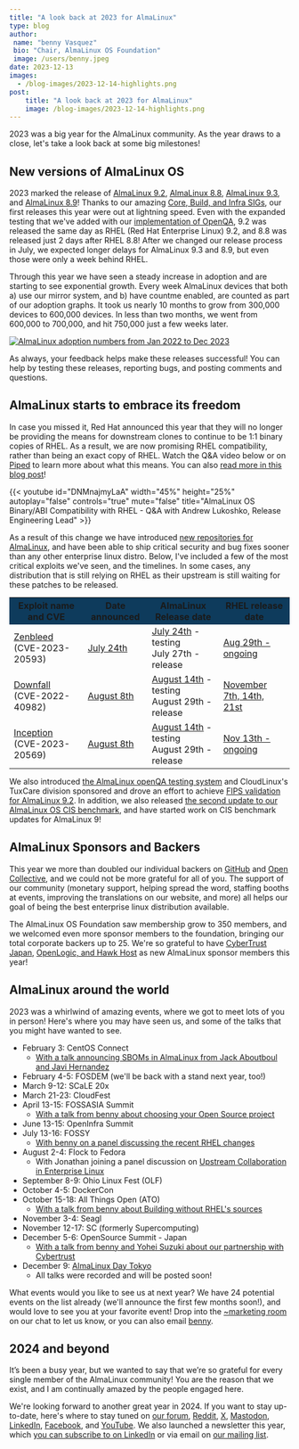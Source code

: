 ```yaml
---
title: "A look back at 2023 for AlmaLinux"
type: blog
author: 
 name: "benny Vasquez"
 bio: "Chair, AlmaLinux OS Foundation"
 image: /users/benny.jpeg
date: 2023-12-13
images:
  - /blog-images/2023-12-14-highlights.png
post: 
    title: "A look back at 2023 for AlmaLinux"
    image: /blog-images/2023-12-14-highlights.png
---
```


2023 was a big year for the AlmaLinux community. As the year draws to a close, let's take a look back at some big milestones!

## New versions of AlmaLinux OS

2023 marked the release of [AlmaLinux 9.2](https://almalinux.org/blog/almalinux-92-now-available/), [AlmaLinux 8.8](https://almalinux.org/blog/almalinux-88-now-available/), [AlmaLinux 9.3](https://almalinux.org/blog/2023-11-13-announcing-93-stable/), and [AlmaLinux 8.9](https://almalinux.org/blog/2023-11-21-announcing-89-stable/)! Thanks to our amazing [Core, Build, and Infra SIGs](https://wiki.almalinux.org/sigs/), our first releases this year were out at lightning speed. Even with the expanded testing that we've added with our [implementation of OpenQA](https://almalinux.org/blog/almalinux-os-brings-openqa-to-rhel/), 9.2 was released the same day as RHEL (Red Hat Enterprise Linux) 9.2, and 8.8 was released just 2 days after RHEL 8.8! After we changed our release process in July, we expected longer delays for AlmaLinux 9.3 and 8.9, but even those were only a week behind RHEL.

Through this year we have seen a steady increase in adoption and are starting to see exponential growth. Every week AlmaLinux devices that both a) use our mirror system, and b) have countme enabled, are counted as part of our adoption graphs. It took us nearly 10 months to grow from 300,000 devices to 600,000 devices. In less than two months, we went from 600,000 to 700,000, and hit 750,000 just a few weeks later.

<a href="https://jonathanspw.fedorapeople.org/alma/2023-12-10/2023-12-10-almalinux_baseos_systems-timeseries-line-variant.png"><img style="max-width:600px;" src="/blog-images/2023-12-10-almalinux_baseos_systems-timeseries-line-variant.png" alt="AlmaLinux adoption numbers from Jan 2022 to Dec 2023"></a>

As always, your feedback helps make these releases successful! You can help by testing these releases, reporting bugs, and posting comments and questions.

## AlmaLinux starts to embrace its freedom

In case you missed it, Red Hat announced this year that they will no longer be providing the means for downstream clones to continue to be 1:1 binary copies of RHEL. As a result, we are now promising RHEL compatibility, rather than being an exact copy of RHEL. Watch the Q&A video below or on [Piped](https://piped.video/watch?v=DNMnajmyLaA) to learn more about what this means. You can also [read more in this blog post](https://almalinux.org/blog/future-of-almalinux/)!

{{< youtube id="DNMnajmyLaA" width="45%" height="25%" autoplay="false" controls="true" mute="false" title="AlmaLinux OS Binary/ABI Compatibility with RHEL - Q&A with Andrew Lukoshko, Release Engineering Lead" >}}

As a result of this change we have introduced [new repositories for AlmaLinux](https://almalinux.org/blog/new-repositories-for-almalinux-os-synergy-and-testing/), and have been able to ship critical security and bug fixes sooner than any other enterprise linux distro. Below, I've included a few of the most critical exploits we've seen, and the timelines. In some cases, any distribution that is still relying on RHEL as their upstream is still waiting for these patches to be released.

<section>
        <table style="margin: auto;">
          <tbody>
            <tr style="background-color: #0e3b5c;">
              <th>Exploit name and CVE</th>
              <th>Date announced</th>
              <th>AlmaLinux Release date</th>
              <th>RHEL release date</th>
            </tr>
			<tr>
				<td><a href="https://lock.cmpxchg8b.com/zenbleed.html">Zenbleed</a> (CVE-2023-20593)</td>
				<td><a href="https://www.openwall.com/lists/oss-security/2023/07/24/1">July 24th</a></td>
				<td><a href="https://almalinux.org/blog/zenbleed-patch-call-for-testing/">July 24th</a> - testing<br>July 27th - release</td>
				<td><a href="https://access.redhat.com/security/cve/CVE-2023-20593">Aug 29th - ongoing</a></td>
			</tr>
			<tr>
				<td><a href="https://downfall.page/">Downfall</a> (CVE-2022-40982)</td>
				<td><a href="https://www.openwall.com/lists/oss-security/2023/08/08/5">August 8th</a></td>
				<td><a href="https://almalinux.org/blog/testers-needed-for-updated-packages-intel-and-amd-cpus-affected/">August 14th</a> - testing<br>August 29th - release</td>
				<td><a href="https://access.redhat.com/security/cve/cve-2022-40982">November 7th, 14th, 21st</a></td>
			</tr>
			<tr>
				<td><a href="https://www.amd.com/en/resources/product-security/bulletin/amd-sb-7005.html">Inception</a> (CVE-2023-20569)</td>
				<td><a href="https://www.openwall.com/lists/oss-security/2023/08/08/4">August 8th</a></td>
				<td><a href="https://almalinux.org/blog/testers-needed-for-updated-packages-intel-and-amd-cpus-affected/">August 14th</a> - testing<br>August 29th - release</td>
				<td><a href="https://access.redhat.com/security/cve/CVE-2023-20569">Nov 13th - ongoing</a></td>
			</tr>
          </tbody>
        </table>
</section>


We also introduced [the AlmaLinux openQA testing system](https://almalinux.org/blog/almalinux-os-brings-openqa-to-rhel/) and CloudLinux's TuxCare division sponsored and drove an effort to achieve [FIPS validation for AlmaLinux 9.2](https://almalinux.org/blog/2023-09-19-fips-validation-for-almalinux/). In addition, we also released [the second update to our AlmaLinux OS CIS benchmark](https://almalinux.org/blog/2023-11-28-cis-benchmarks-update/), and have started work on CIS benchmark updates for AlmaLinux 9!

## AlmaLinux Sponsors and Backers

This year we more than doubled our individual backers on [GitHub](https://github.com/AlmaLinux/) and [Open Collective](https://opencollective.com/almalinux-os-foundation), and we could not be more grateful for all of you. The support of our community (monetary support, helping spread the word, staffing booths at events, improving the translations on our website, and more) all helps our goal of being the best enterprise linux distribution available. 

The AlmaLinux OS Foundation saw membership grow to 350 members, and we welcomed even more sponsor members to the foundation, bringing our total corporate backers up to 25. We're so grateful to have [CyberTrust Japan](https://almalinux.org/blog/cybertrust-joins-almalinux/), [OpenLogic, and Hawk Host](https://almalinux.org/blog/welcoming-openlogic-hawkhost-almalinux-os-foundation/) as new AlmaLinux sponsor members this year!

## AlmaLinux around the world

2023 was a whirlwind of amazing events, where we got to meet lots of you in person! Here's where you may have seen us, and some of the talks that you might have wanted to see.

-   February 3: CentOS Connect 
    -   [With a talk announcing SBOMs in AlmaLinux from Jack Aboutboul and Javi Hernandez](https://youtu.be/TFrImmTPUOc?feature=shared)
-   February 4-5: FOSDEM (we'll be back with a stand next year, too!)
-   March 9-12: SCaLE 20x
-   March 21-23: CloudFest
-   April 13-15: FOSSASIA Summit
    -   [With a talk from benny about choosing your Open Source project](https://youtu.be/S4hMOOErgZg?si=Ev4BiAcJ2XgDD_ix)
-   June 13-15: OpenInfra Summit
-   July 13-16: FOSSY
	-   [With benny on a panel discussing the recent RHEL changes](https://youtu.be/PFMPjt_RgXA?si=0HS5gUxZ--NeK8UI)
-   August 2-4: Flock to Fedora
	-   With Jonathan joining a panel discussion on [Upstream Collaboration in Enterprise Linux](https://youtu.be/BpX87-eOqyc?si=U5ToNuM481wa1Eip)
-   September 8-9: Ohio Linux Fest (OLF)
-   October 4-5: DockerCon
-   October 15-18: All Things Open (ATO)
	-   [With a talk from benny about Building without RHEL's sources](https://youtu.be/Jjda39dlu7I?si=Szgwwtav1GjJR_Pd)
-   November 3-4: Seagl
-   November 12-17: SC (formerly Supercomputing)
-   December 5-6: OpenSource Summit - Japan
	-   [With a talk from benny and Yohei Suzuki about our partnership with Cybertrust](https://www.youtube.com/watch?v=cbELig5qTPE&t=1s)
-   December 9: [AlmaLinux Day Tokyo](https://almalinux.org/blog/2023-11-13-announcing-aldt/)
	-   All talks were recorded and will be posted soon!

What events would you like to see us at next year? We have 24 potential events on the list already (we'll announce the first few months soon!), and would love to see you at your favorite event! Drop into the [~marketing room](https://chat.almalinux.org/almalinux/channels/marketing) on our chat to let us know, or you can also email [benny](mailto:benny@almalinux.org).

## 2024 and beyond

It’s been a busy year, but we wanted to say that we’re so grateful for every single member of the AlmaLinux community! You are the reason that we exist, and I am continually amazed by the people engaged here. 

We're looking forward to another great year in 2024. If you want to stay up-to-date, here's where to stay tuned on [our forum](https://forums.almalinux.org/), [Reddit](https://www.reddit.com/r/AlmaLinux/), [X](https://twitter.com/AlmaLinux), [Mastodon](https://fosstodon.org/@almalinux/), [LinkedIn](https://www.linkedin.com/company/80320905/), [Facebook](https://www.facebook.com/AlmaLinux), and [YouTube](https://www.youtube.com/channel/UCt9lpkqUPp1FUEi9uqVlPQA). We also launched a newsletter this year, which [you can subscribe to on LinkedIn](https://www.linkedin.com/newsletters/almalinux-news-7123058222835376128/) or via email on [our mailing list](https://lists.almalinux.org/postorius/lists/newsletters.lists.almalinux.org/).
